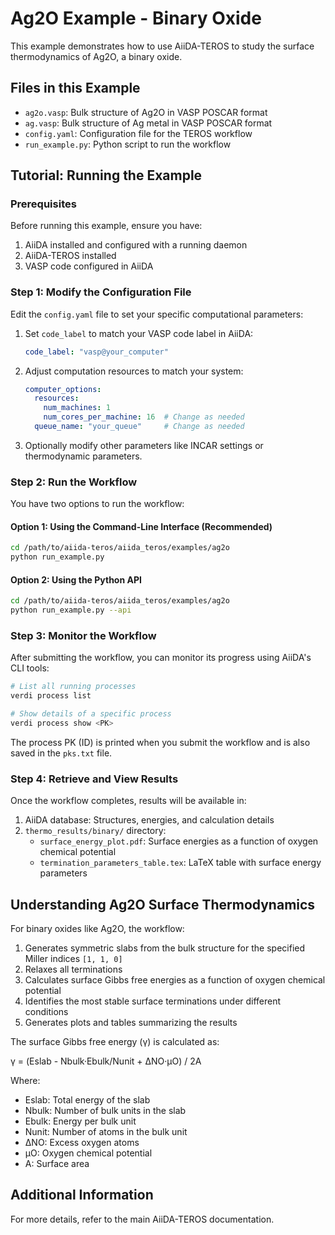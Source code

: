 # Ag2O Example - Binary Oxide

This example demonstrates how to use AiiDA-TEROS to study the surface thermodynamics of Ag2O, a binary oxide.

## Files in this Example

- `ag2o.vasp`: Bulk structure of Ag2O in VASP POSCAR format
- `ag.vasp`: Bulk structure of Ag metal in VASP POSCAR format
- `config.yaml`: Configuration file for the TEROS workflow
- `run_example.py`: Python script to run the workflow

## Tutorial: Running the Example

### Prerequisites

Before running this example, ensure you have:

1. AiiDA installed and configured with a running daemon
2. AiiDA-TEROS installed
3. VASP code configured in AiiDA

### Step 1: Modify the Configuration File

Edit the `config.yaml` file to set your specific computational parameters:

1. Set `code_label` to match your VASP code label in AiiDA:
   ```yaml
   code_label: "vasp@your_computer"
   ```

2. Adjust computation resources to match your system:
   ```yaml
   computer_options:
     resources:
       num_machines: 1
       num_cores_per_machine: 16  # Change as needed
     queue_name: "your_queue"     # Change as needed
   ```

3. Optionally modify other parameters like INCAR settings or thermodynamic parameters.

### Step 2: Run the Workflow

You have two options to run the workflow:

#### Option 1: Using the Command-Line Interface (Recommended)

```bash
cd /path/to/aiida-teros/aiida_teros/examples/ag2o
python run_example.py
```

#### Option 2: Using the Python API

```bash
cd /path/to/aiida-teros/aiida_teros/examples/ag2o
python run_example.py --api
```

### Step 3: Monitor the Workflow

After submitting the workflow, you can monitor its progress using AiiDA's CLI tools:

```bash
# List all running processes
verdi process list

# Show details of a specific process
verdi process show <PK>
```

The process PK (ID) is printed when you submit the workflow and is also saved in the `pks.txt` file.

### Step 4: Retrieve and View Results

Once the workflow completes, results will be available in:

1. AiiDA database: Structures, energies, and calculation details
2. `thermo_results/binary/` directory:
   - `surface_energy_plot.pdf`: Surface energies as a function of oxygen chemical potential
   - `termination_parameters_table.tex`: LaTeX table with surface energy parameters

## Understanding Ag2O Surface Thermodynamics

For binary oxides like Ag2O, the workflow:

1. Generates symmetric slabs from the bulk structure for the specified Miller indices `[1, 1, 0]`
2. Relaxes all terminations
3. Calculates surface Gibbs free energies as a function of oxygen chemical potential
4. Identifies the most stable surface terminations under different conditions
5. Generates plots and tables summarizing the results

The surface Gibbs free energy (γ) is calculated as:

γ = (Eslab - Nbulk·Ebulk/Nunit + ΔNO·μO) / 2A

Where:
- Eslab: Total energy of the slab
- Nbulk: Number of bulk units in the slab
- Ebulk: Energy per bulk unit
- Nunit: Number of atoms in the bulk unit
- ΔNO: Excess oxygen atoms
- μO: Oxygen chemical potential
- A: Surface area

## Additional Information

For more details, refer to the main AiiDA-TEROS documentation.